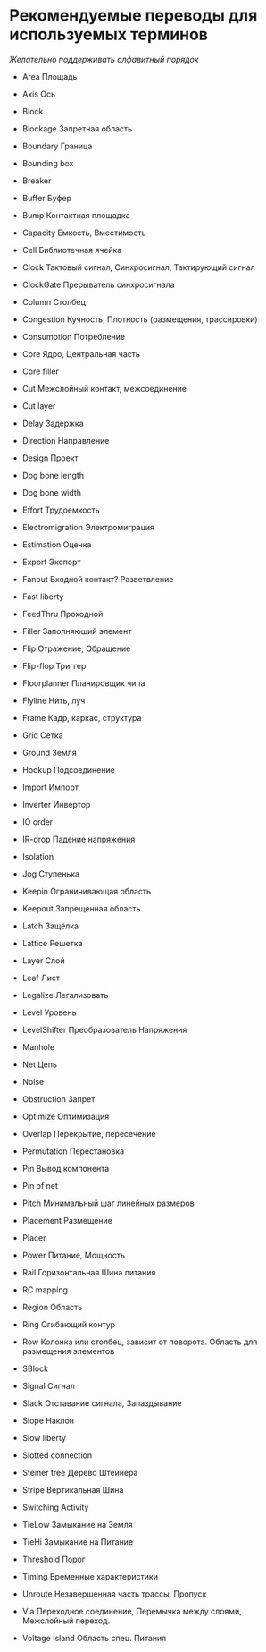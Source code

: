 # Рекомендуемые переводы для используемых терминов
_Желательно поддерживать алфавитный порядок_ 
- Area Площадь
- Axis      Ось
- Block 
- Blockage  Запретная область
 
- Boundary Граница
 
- Bounding box
 
- Breaker
 
- Buffer Буфер
 
- Bump  Контактная площадка
 
- Capacity Емкость, Вместимость
 
- Cell Библиотечная ячейка
 
- Clock   Тактовый сигнал, Синхросигнал, Тактирующий сигнал
 
- ClockGate  Прерыватель синхросигнала
 
- Column Столбец
 
- Congestion   Кучность, Плотность (размещения, трассировки)
 
- Consumption Потребление
 
- Core   Ядро, Центральная часть
- Core filler
 
- Cut   Межслойный контакт, межсоединение
 
- Cut layer   
 
- Delay Задержка
 
- Direction Направление
- Design Проект
 
- Dog bone length
 
- Dog bone width
 
- Effort   Трудоемкость
 
- Electromigration Электромиграция
 
- Estimation  Оценка
- Export Экспорт
 
- Fanout   Входной контакт?   Разветвление
- Fast liberty
 
- FeedThru Проходной
 
- Filler   Заполняющий элемент
 
- Flip    Отражение, Обращение
 
- Flip-flop  Триггер 
- Floorplanner   Планировщик чипа
 
- Flyline   Нить, луч
- Frame Кадр, каркас, структура
 
- Grid  Сетка
 
- Ground Земля
 
- Hookup  Подсоединение
- Import Импорт 
 
- Inverter Инвертор
- IO order
 
- IR-drop Падение напряжения
 
- Isolation
 
- Jog   Ступенька
 
- Keepin Ограничивающая область
 
- Keepout Запрещенная область
 
- Latch Защёлка
 
- Lattice Решетка
 
- Layer Слой
 
- Leaf Лист
 
- Legalize Легализовать
 
- Level Уровень
 
- LevelShifter Преобразователь Напряжения

- Manhole
 
- Net Цепь
- Noise
 
- Obstruction Запрет
 
- Optimize Оптимизация
 
- Overlap Перекрытие, пересечение
 
- Permutation Перестановка
 
- Pin Вывод компонента
- Pin of net
 
- Pitch  Минимальный шаг линейных размеров
 
- Placement  Размещение
- Placer  
 
- Power Питание, Мощность 
 
- Rail    Горизонтальная Шина питания
- RC mapping
 
- Region Область
 
- Ring Огибающий контур
 
- Row      Колонка  или столбец, зависит от поворота.  Область для размещения элементов
 
- SBlock
 
- Signal Сигнал
- Slack  Отставание сигнала, Запаздывание
 
- Slope  Наклон
- Slow liberty
 
- Slotted connection
 
- Steiner tree Дерево Штейнера
 
- Stripe  Вертикальная Шина 
- Switching Activity
 
- TieLow  Замыкание на Земля
 
- TieHi Замыкание на Питание
 
- Threshold Порог
 
- Timing   Временные характеристики
 
- Unroute   Незавершенная часть трассы, Пропуск
 
- Via Переходное соединение, Перемычка между слоями, Межслойный переход.
 
- Voltage Island   Область спец. Питания
 
